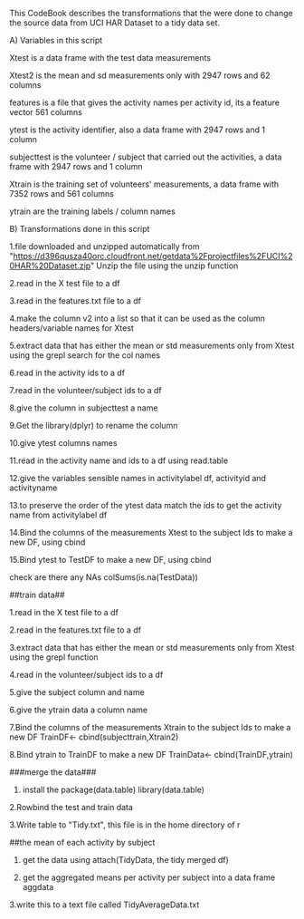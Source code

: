 This CodeBook describes the transformations that the were done to change the source data from UCI HAR Dataset to a tidy data set.

A) Variables in this script

Xtest is a data frame with the test data measurements

Xtest2 is the mean and sd measurements only with  2947 rows and 62 columns 

features is a file that gives the activity names per activity id, its a feature vector 561 columns

ytest is the activity identifier, also a data frame with 2947 rows and 1 column

subjecttest is the volunteer / subject that carried out the activities, a data frame with 2947 rows and 1 column

Xtrain is the training set of volunteers' measurements, a data frame with 7352 rows and 561 columns

ytrain are the training labels / column names

B) Transformations done in this script

1.file downloaded and unzipped automatically from "https://d396qusza40orc.cloudfront.net/getdata%2Fprojectfiles%2FUCI%20HAR%20Dataset.zip"
Unzip the file using the unzip function

2.read in the X test file to a df

3.read in the features.txt file to a df

4.make the column v2 into a list so that it can be used as the column headers/variable names for Xtest

5.extract data that has either the mean or std measurements only from Xtest using the grepl search for the col names

6.read in the activity ids to a df

7.read in the volunteer/subject ids to a df

8.give the column in subjecttest a name

9.Get the library(dplyr) to rename the column

10.give ytest columns names

11.read in the activity name and ids to a df using read.table

12.give the variables sensible names in activitylabel df, activityid and activityname

13.to preserve the order of the ytest data match the ids to get the activity name from activitylabel df

14.Bind the columns of the measurements Xtest to the subject Ids to make a new DF, using cbind

15.Bind ytest to TestDF to make a new DF, using cbind

check are there any NAs
colSums(is.na(TestData))

##train data##

1.read in the X test file to a df

2.read in the features.txt file to a df

3.extract data that has either the mean or std measurements only from Xtest using the grepl function

4.read in the volunteer/subject ids to a df

5.give the subject column and name

6.give the ytrain data a column name

7.Bind the columns of the measurements Xtrain to the subject Ids to make a new DF
TrainDF<- cbind(subjecttrain,Xtrain2)

8.Bind ytrain to TrainDF to make a new DF
TrainData<- cbind(TrainDF,ytrain)


###merge the data###
1. install the package(data.table)
library(data.table)

2.Rowbind the test and train data

3.Write table to  "Tidy.txt", this file is in the home directory of r

##the mean of each activity by subject
1. get the data using attach(TidyData, the tidy merged df)

2. get the aggregated means per activity per subject into a data frame aggdata

3.write this to a text file called TidyAverageData.txt




